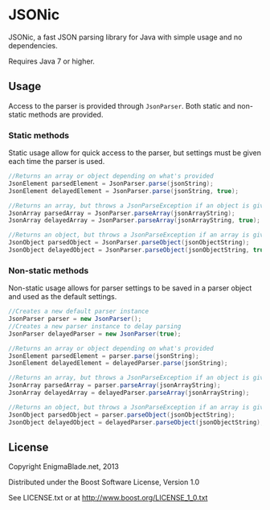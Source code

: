 JSONic
======

JSONic, a fast JSON parsing library for Java with simple usage and no dependencies.

Requires Java 7 or higher.

Usage
-----

Access to the parser is provided through ```JsonParser```. Both static and non-static methods are provided.

### Static methods

Static usage allow for quick access to the parser, but settings must be given each time the parser is used.

```java
//Returns an array or object depending on what's provided
JsonElement parsedElement = JsonParser.parse(jsonString);
JsonElement delayedElement = JsonParser.parse(jsonString, true);

//Returns an array, but throws a JsonParseException if an object is given
JsonArray parsedArray = JsonParser.parseArray(jsonArrayString);
JsonArray delayedArray = JsonParser.parseArray(jsonArrayString, true);

//Returns an object, but throws a JsonParseException if an array is given
JsonObject parsedObject = JsonParser.parseObject(jsonObjectString);
JsonObject delayedObject = JsonParser.parseObject(jsonObjectString, true);
```

### Non-static methods

Non-static usage allows for parser settings to be saved in a parser object and used as the default settings.

```java
//Creates a new default parser instance
JsonParser parser = new JsonParser();
//Creates a new parser instance to delay parsing
JsonParser delayedParser = new JsonParser(true);

//Returns an array or object depending on what's provided
JsonElement parsedElement = parser.parse(jsonString);
JsonElement delayedElement = delayedParser.parse(jsonString);

//Returns an array, but throws a JsonParseException if an object is given
JsonArray parsedArray = parser.parseArray(jsonArrayString);
JsonArray delayedArray = delayedParser.parseArray(jsonArrayString);

//Returns an object, but throws a JsonParseException if an array is given
JsonObject parsedObject = parser.parseObject(jsonObjectString);
JsonObject delayedObject = delayedParser.parseObject(jsonObjectString);
```

License
-------

Copyright EnigmaBlade.net, 2013

Distributed under the Boost Software License, Version 1.0

See LICENSE.txt or at http://www.boost.org/LICENSE_1_0.txt
